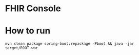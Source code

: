 FHIR Console
==========


# How to run
```mvn clean package spring-boot:repackage -Pboot && java -jar target/ROOT.war```



